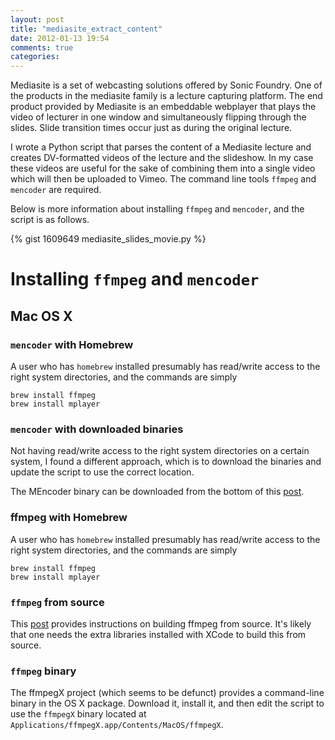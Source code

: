 ```yaml
---
layout: post
title: "mediasite_extract_content"
date: 2012-01-13 19:54
comments: true
categories: 
---
```

Mediasite is a set of webcasting solutions offered by Sonic Foundry. One of the products in the mediasite family is a lecture capturing platform. The end product provided by Mediasite is an embeddable webplayer that plays the video of lecturer in one window and simultaneously flipping through the slides. Slide transition times occur just as during the original lecture.

I wrote a Python script that parses the content of a Mediasite lecture and creates DV-formatted videos of the lecture and the slideshow. In my case these videos are useful for the sake of combining them into a single video which will then be uploaded to Vimeo. The command line tools `ffmpeg` and `mencoder` are required.

Below is more information about installing `ffmpeg` and `mencoder`, and the script is as follows.

<!-- more -->

{% gist 1609649 mediasite_slides_movie.py %}

# Installing `ffmpeg` and `mencoder`
## Mac OS X
### `mencoder` with Homebrew
A user who has `homebrew` installed presumably has read/write access to the right system directories, and the commands are simply

    brew install ffmpeg
    brew install mplayer

### `mencoder` with downloaded binaries
Not having read/write access to the right system directories on a certain system, I found a different approach, which is to download the binaries and update the script to use the correct location.

The MEncoder binary can be downloaded from the bottom of this [post](http://stefpause.com/apple/mac/mplayer-os-x-10rc1-and-mencoder-binaries/).

### ffmpeg with Homebrew
A user who has `homebrew` installed presumably has read/write access to the right system directories, and the commands are simply

    brew install ffmpeg
    brew install mplayer

### `ffmpeg` from source
This [post](http://jungels.net/articles/ffmpeg-howto.html) provides instructions on building ffmpeg from source. It's likely that one needs the extra libraries installed with XCode to build this from source.

### `ffmpeg` binary

The ffmpegX project (which seems to be defunct) provides a command-line binary in the OS X package. Download it, install it, and then edit the script to use the `ffmpegX` binary located at `Applications/ffmpegX.app/Contents/MacOS/ffmpegX`.

